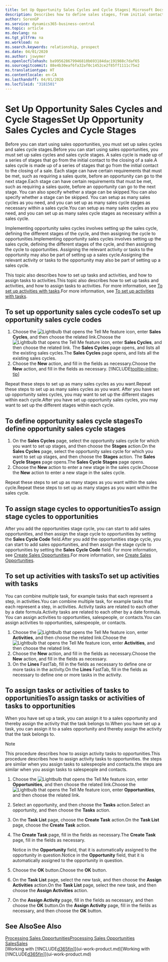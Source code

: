 ```yaml
---
title: Set Up Opportunity Sales Cycles and Cycle Stages| Microsoft Docs
description: Describes how to define sales stages, from initial contact to closing, to create a sales cycle and assign it to opportunities in Business Central.
author: SorenGP
ms.service: dynamics365-business-central
ms.topic: article
ms.devlang: na
ms.tgt_pltfrm: na
ms.workload: na
ms.search.keywords: relationship, prospect
ms.date: 04/01/2020
ms.author: jswymer
ms.openlocfilehash: ba995628679946810b693184dac191988c7daf65
ms.sourcegitcommit: 88e4b30eaf6fa32af0c1452ce2f85ff1111c75e2
ms.translationtype: HT
ms.contentlocale: en-CA
ms.lasthandoff: 04/01/2020
ms.locfileid: "3181501"
---
```

# <a name="set-up-opportunity-sales-cycles-and-cycle-stages"></a><span data-ttu-id="10fd8-103">Set Up Opportunity Sales Cycles and Cycle Stages</span><span class="sxs-lookup"><span data-stu-id="10fd8-103">Set Up Opportunity Sales Cycles and Cycle Stages</span></span>
<span data-ttu-id="10fd8-104">Before you can start using sales opportunities, you must set up sales cycles and sales cycle stages.</span><span class="sxs-lookup"><span data-stu-id="10fd8-104">Before you can start using sales opportunities, you must set up sales cycles and sales cycle stages.</span></span> <span data-ttu-id="10fd8-105">A sales cycle is made up of a series of stages that go from the initial contact to the closing of a sale.</span><span class="sxs-lookup"><span data-stu-id="10fd8-105">A sales cycle is made up of a series of stages that go from the initial contact to the closing of a sale.</span></span> <span data-ttu-id="10fd8-106">Each stage can have certain requirements that must be met, such as requiring a sales quote, before an opportunity can go to the next stage.</span><span class="sxs-lookup"><span data-stu-id="10fd8-106">Each stage can have certain requirements that must be met, such as requiring a sales quote, before an opportunity can go to the next stage.</span></span> <span data-ttu-id="10fd8-107">You can also specify whether a stage can be skipped.</span><span class="sxs-lookup"><span data-stu-id="10fd8-107">You can also specify whether a stage can be skipped.</span></span> <span data-ttu-id="10fd8-108">You can setup as many sales cycles as you need, and you can set up as many sales cycle stages as necessary within a sales cycle.</span><span class="sxs-lookup"><span data-stu-id="10fd8-108">You can setup as many sales cycles as you need, and you can set up as many sales cycle stages as necessary within a sales cycle.</span></span>

<span data-ttu-id="10fd8-109">Implementing opportunity sales cycles involves setting up the sales cycle, defining the different stages of the cycle, and then assigning the cycle to opportunities.</span><span class="sxs-lookup"><span data-stu-id="10fd8-109">Implementing opportunity sales cycles involves setting up the sales cycle, defining the different stages of the cycle, and then assigning the cycle to opportunities.</span></span> <span data-ttu-id="10fd8-110">Assigning the relevant activity or tasks to the opportunity may also be part of setting up a sales cycle.</span><span class="sxs-lookup"><span data-stu-id="10fd8-110">Assigning the relevant activity or tasks to the opportunity may also be part of setting up a sales cycle.</span></span>

<span data-ttu-id="10fd8-111">This topic also describes how to set up tasks and activities, and how to assign tasks to activities.</span><span class="sxs-lookup"><span data-stu-id="10fd8-111">This topic also describes how to set up tasks and activities, and how to assign tasks to activities.</span></span> <span data-ttu-id="10fd8-112">For more information, see [To set up activities with tasks](marketing-how-setup-opportunity-sales-cycles-stages.md#to-set-up-activities-with-tasks).</span><span class="sxs-lookup"><span data-stu-id="10fd8-112">For more information, see [To set up activities with tasks](marketing-how-setup-opportunity-sales-cycles-stages.md#to-set-up-activities-with-tasks).</span></span>

## <a name="to-set-up-opportunity-sales-cycle-codes"></a><span data-ttu-id="10fd8-113">To set up opportunity sales cycle codes</span><span class="sxs-lookup"><span data-stu-id="10fd8-113">To set up opportunity sales cycle codes</span></span>
1. <span data-ttu-id="10fd8-114">Choose the ![Lightbulb that opens the Tell Me feature](media/ui-search/search_small.png "Tell me what you want to do") icon, enter **Sales Cycles**, and then choose the related link.</span><span class="sxs-lookup"><span data-stu-id="10fd8-114">Choose the ![Lightbulb that opens the Tell Me feature](media/ui-search/search_small.png "Tell me what you want to do") icon, enter **Sales Cycles**, and then choose the related link.</span></span> <span data-ttu-id="10fd8-115">The **Sales Cycles** page opens, and lists all the existing sales cycles.</span><span class="sxs-lookup"><span data-stu-id="10fd8-115">The **Sales Cycles** page opens, and lists all the existing sales cycles.</span></span>
2. <span data-ttu-id="10fd8-116">Choose the **New** action, and fill in the fields as necessary.</span><span class="sxs-lookup"><span data-stu-id="10fd8-116">Choose the **New** action, and fill in the fields as necessary.</span></span> [!INCLUDE[tooltip-inline-tip](includes/tooltip-inline-tip_md.md)]

<span data-ttu-id="10fd8-117">Repeat these steps to set up as many sales cycles as you want.</span><span class="sxs-lookup"><span data-stu-id="10fd8-117">Repeat these steps to set up as many sales cycles as you want.</span></span> <span data-ttu-id="10fd8-118">After you have set up opportunity sales cycles, you may want to set up the different stages within each cycle.</span><span class="sxs-lookup"><span data-stu-id="10fd8-118">After you have set up opportunity sales cycles, you may want to set up the different stages within each cycle.</span></span>

## <a name="to-define-opportunity-sales-cycle-stages"></a><span data-ttu-id="10fd8-119">To define opportunity sales cycle stages</span><span class="sxs-lookup"><span data-stu-id="10fd8-119">To define opportunity sales cycle stages</span></span>
1. <span data-ttu-id="10fd8-120">On the **Sales Cycles** page, select the opportunity sales cycle for which you want to set up stages, and then choose the **Stages** action.</span><span class="sxs-lookup"><span data-stu-id="10fd8-120">On the **Sales Cycles** page, select the opportunity sales cycle for which you want to set up stages, and then choose the **Stages** action.</span></span> <span data-ttu-id="10fd8-121">The **Sales Cycle Stages** page opens.</span><span class="sxs-lookup"><span data-stu-id="10fd8-121">The **Sales Cycle Stages** page opens.</span></span>
2. <span data-ttu-id="10fd8-122">Choose the **New** action to enter a new stage in the sales cycle.</span><span class="sxs-lookup"><span data-stu-id="10fd8-122">Choose the **New** action to enter a new stage in the sales cycle.</span></span>

<span data-ttu-id="10fd8-123">Repeat these steps to set up as many stages as you want within the sales cycle.</span><span class="sxs-lookup"><span data-stu-id="10fd8-123">Repeat these steps to set up as many stages as you want within the sales cycle.</span></span>

## <a name="to-assign-stage-cycles-to-opportunities"></a><span data-ttu-id="10fd8-124">To assign stage cycles to opportunities</span><span class="sxs-lookup"><span data-stu-id="10fd8-124">To assign stage cycles to opportunities</span></span>
<span data-ttu-id="10fd8-125">After you add the opportunities stage cycle, you can start to add sales opportunities, and then assign the stage cycle to opportunities by setting the **Sales Cycle Code** field.</span><span class="sxs-lookup"><span data-stu-id="10fd8-125">After you add the opportunities stage cycle, you can start to add sales opportunities, and then assign the stage cycle to opportunities by setting the **Sales Cycle Code** field.</span></span> <span data-ttu-id="10fd8-126">For more information, see [Create Sales Opportunities](marketing-how-create-opportunities.md).</span><span class="sxs-lookup"><span data-stu-id="10fd8-126">For more information, see [Create Sales Opportunities](marketing-how-create-opportunities.md).</span></span>

## <a name="to-set-up-activities-with-tasks"></a><span data-ttu-id="10fd8-127">To set up activities with tasks</span><span class="sxs-lookup"><span data-stu-id="10fd8-127">To set up activities with tasks</span></span>
<span data-ttu-id="10fd8-128">You can combine multiple task, for example tasks that each represent a step, in activities.</span><span class="sxs-lookup"><span data-stu-id="10fd8-128">You can combine multiple task, for example tasks that each represent a step, in activities.</span></span> <span data-ttu-id="10fd8-129">Activity tasks are related to each other by a date formula.</span><span class="sxs-lookup"><span data-stu-id="10fd8-129">Activity tasks are related to each other by a date formula.</span></span> <span data-ttu-id="10fd8-130">You can assign activities to opportunities, salespeople, or contacts.</span><span class="sxs-lookup"><span data-stu-id="10fd8-130">You can assign activities to opportunities, salespeople, or contacts.</span></span>

1. <span data-ttu-id="10fd8-131">Choose the ![Lightbulb that opens the Tell Me feature](media/ui-search/search_small.png "Tell me what you want to do") icon, enter **Activities**, and then choose the related link.</span><span class="sxs-lookup"><span data-stu-id="10fd8-131">Choose the ![Lightbulb that opens the Tell Me feature](media/ui-search/search_small.png "Tell me what you want to do") icon, enter **Activities**, and then choose the related link.</span></span>
2. <span data-ttu-id="10fd8-132">Choose the **New** action, and fill in the fields as necessary.</span><span class="sxs-lookup"><span data-stu-id="10fd8-132">Choose the **New** action, and fill in the fields as necessary.</span></span>
3. <span data-ttu-id="10fd8-133">On the **Lines** FastTab, fill in the fields as necessary to define one or more tasks in the activity.</span><span class="sxs-lookup"><span data-stu-id="10fd8-133">On the **Lines** FastTab, fill in the fields as necessary to define one or more tasks in the activity.</span></span>

## <a name="to-assign-tasks-or-activities-of-tasks-to-opportunities"></a><span data-ttu-id="10fd8-134">To assign tasks or activities of tasks to opportunities</span><span class="sxs-lookup"><span data-stu-id="10fd8-134">To assign tasks or activities of tasks to opportunities</span></span>
<span data-ttu-id="10fd8-135">When you have set up a task, you can assign it to a sales opportunity and thereby assign the activity that the task belongs to.</span><span class="sxs-lookup"><span data-stu-id="10fd8-135">When you have set up a task, you can assign it to a sales opportunity and thereby assign the activity that the task belongs to.</span></span>

> [!NOTE]  
>   <span data-ttu-id="10fd8-136">This procedure describes how to assign activity tasks to opportunities.</span><span class="sxs-lookup"><span data-stu-id="10fd8-136">This procedure describes how to assign activity tasks to opportunities.</span></span> <span data-ttu-id="10fd8-137">the steps are similar when you assign tasks to salespeople and contacts.</span><span class="sxs-lookup"><span data-stu-id="10fd8-137">the steps are similar when you assign tasks to salespeople and contacts.</span></span>

1. <span data-ttu-id="10fd8-138">Choose the ![Lightbulb that opens the Tell Me feature](media/ui-search/search_small.png "Tell me what you want to do") icon, enter **Opportunities**, and then choose the related link.</span><span class="sxs-lookup"><span data-stu-id="10fd8-138">Choose the ![Lightbulb that opens the Tell Me feature](media/ui-search/search_small.png "Tell me what you want to do") icon, enter **Opportunities**, and then choose the related link.</span></span>
2. <span data-ttu-id="10fd8-139">Select an opportunity, and then choose the **Tasks** action.</span><span class="sxs-lookup"><span data-stu-id="10fd8-139">Select an opportunity, and then choose the **Tasks** action.</span></span>
3. <span data-ttu-id="10fd8-140">On the **Task List** page, choose the **Create Task** action.</span><span class="sxs-lookup"><span data-stu-id="10fd8-140">On the **Task List** page, choose the **Create Task** action.</span></span>
4.  <span data-ttu-id="10fd8-141">The **Create Task** page, fill in the fields as necessary.</span><span class="sxs-lookup"><span data-stu-id="10fd8-141">The **Create Task** page, fill in the fields as necessary.</span></span>

    <span data-ttu-id="10fd8-142">Notice in the **Opportunity** field, that it is automatically assigned to the opportunity in question.</span><span class="sxs-lookup"><span data-stu-id="10fd8-142">Notice in the **Opportunity** field, that it is automatically assigned to the opportunity in question.</span></span>
5. <span data-ttu-id="10fd8-143">Choose the **OK** button.</span><span class="sxs-lookup"><span data-stu-id="10fd8-143">Choose the **OK** button.</span></span>
6. <span data-ttu-id="10fd8-144">On the **Task List** page, select the new task, and then choose the **Assign Activities** action.</span><span class="sxs-lookup"><span data-stu-id="10fd8-144">On the **Task List** page, select the new task, and then choose the **Assign Activities** action.</span></span>
7. <span data-ttu-id="10fd8-145">On the **Assign Activity** page, fill in the fields as necessary, and then choose the **OK** button.</span><span class="sxs-lookup"><span data-stu-id="10fd8-145">On the **Assign Activity** page, fill in the fields as necessary, and then choose the **OK** button.</span></span>

## <a name="see-also"></a><span data-ttu-id="10fd8-146">See Also</span><span class="sxs-lookup"><span data-stu-id="10fd8-146">See Also</span></span>
[<span data-ttu-id="10fd8-147">Processing Sales Opportunities</span><span class="sxs-lookup"><span data-stu-id="10fd8-147">Processing Sales Opportunities</span></span>](marketing-processing-sales-opportunities.md)  
[<span data-ttu-id="10fd8-148">Sales</span><span class="sxs-lookup"><span data-stu-id="10fd8-148">Sales</span></span>](sales-manage-sales.md)  
<span data-ttu-id="10fd8-149">[Working with [!INCLUDE[d365fin](includes/d365fin_md.md)]](ui-work-product.md)</span><span class="sxs-lookup"><span data-stu-id="10fd8-149">[Working with [!INCLUDE[d365fin](includes/d365fin_md.md)]](ui-work-product.md)</span></span>
